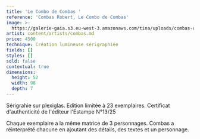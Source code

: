 ```yaml
---
title: 'Le Combo de Combas '
reference: 'Combas Robert, Le Combo de Combas'
image: >-
  https://galerie-gaia.s3.eu-west-3.amazonaws.com/tina/uploads/combas-robert/combo-1325.jpg
artist: content/artists/combas.md
price: 4500
technique: Création lumineuse sérigraphiée
fields: []
styles: []
sold: false
contextual: true
dimensions:
  height: 52
  width: 98
  depth: 7
---
```


Sérigrahie sur plexiglas. Edition limitée à 23 exemplaires. Certificat d'authenticité de l'éditeur l'Estampe N°13/25

Chaque exemplaire a la même matrice de 3 personnages. Combas a réinterprété chacune en ajoutant des détails, des textes et un personnage. 
